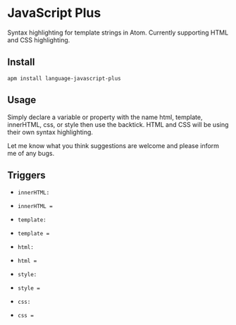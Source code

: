 
# JavaScript Plus
Syntax highlighting for template strings in Atom. Currently supporting HTML and CSS highlighting.

## Install
`apm install language-javascript-plus`

## Usage
Simply declare a variable or property with the name html, template, innerHTML, css, or style then use the backtick. HTML and CSS will be using their own syntax highlighting.

Let me know what you think suggestions are welcome and please inform me of any bugs.

## Triggers
- `innerHTML: `
- `innerHTML = `

- `template: `
- `template = `

- `html: `
- `html = `

- `style: `
- `style = `

- `css: `
- `css = `

